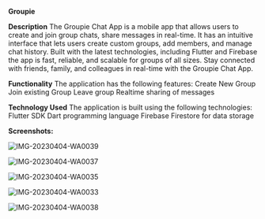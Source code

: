 **Groupie**

**Description**
The Groupie Chat App is a mobile app that allows users to create and join group chats, share messages in real-time. It has an intuitive interface that lets users create custom groups, add members, and manage chat history. Built with the latest technologies, including Flutter and Firebase the app is fast, reliable, and scalable for groups of all sizes. Stay connected with friends, family, and colleagues in real-time with the Groupie Chat App.

**Functionality**
The application has the following features:
Create New Group
Join existing Group
Leave group
Realtime sharing of messages

**Technology Used**
The application is built using the following technologies:
Flutter SDK
Dart programming language
Firebase Firestore for data storage

**Screenshots:**


![IMG-20230404-WA0039](https://user-images.githubusercontent.com/78365647/230147549-ca84fa27-386f-4f74-b4a1-9cead667bafe.jpg)


![IMG-20230404-WA0037](https://user-images.githubusercontent.com/78365647/230147598-94ea9b07-ff10-49bd-a3ee-ce4474ad13c3.jpg)

![IMG-20230404-WA0035](https://user-images.githubusercontent.com/78365647/230147635-7b283c35-4faa-440c-9a36-b7ca7b9db9c3.jpg)

![IMG-20230404-WA0033](https://user-images.githubusercontent.com/78365647/230147665-29766a54-f7bd-4f30-b0f8-7f5bf15bbf83.jpg)

![IMG-20230404-WA0038](https://user-images.githubusercontent.com/78365647/230147686-b552ea6d-9fb2-48b0-8d9b-02cfcc8fd297.jpg)
